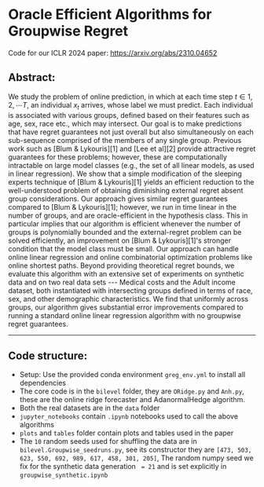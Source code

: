 # Oracle Efficient Algorithms for Groupwise Regret

Code for our ICLR 2024 paper: https://arxiv.org/abs/2310.04652

## Abstract:
We study the problem of online prediction, in which at each time step $t \in {1,2, \cdots T}$, an individual $x_t$ arrives, whose label we must predict. Each individual is associated with various groups, defined based on their features such as age, sex, race etc., which may intersect. Our goal is to make predictions that have regret guarantees not just overall but also simultaneously on each sub-sequence comprised of the members of any single group. Previous work such as [Blum & Lykouris][1] and [Lee et al][2] provide attractive regret guarantees for these problems; however, these are computationally intractable on large model classes (e.g., the set of all linear models, as used in linear regression). We show that a simple modification of the sleeping experts technique of [Blum & Lykouris][1] yields an efficient reduction to the well-understood problem of obtaining diminishing external regret absent group considerations. Our approach gives similar regret guarantees compared to [Blum & Lykouris][1]; however, we run in time linear in the number of groups, and are oracle-efficient in the hypothesis class. This in particular implies that our algorithm is efficient whenever the number of groups is polynomially bounded and the external-regret problem can be solved efficiently, an improvement on [Blum & Lykouris][1]'s stronger condition that the model class must be small. Our approach can handle online linear regression and online combinatorial optimization problems like online shortest paths. Beyond providing theoretical regret bounds, we evaluate this algorithm with an extensive set of experiments on synthetic data and on two real data sets --- Medical costs and the Adult income dataset, both instantiated with intersecting groups defined in terms of race, sex, and other demographic characteristics. We find that uniformly across groups, our algorithm gives substantial error improvements compared to running a standard online linear regression algorithm with no groupwise regret guarantees.

---

## Code structure:
- Setup: Use the provided conda environment `greg_env.yml` to install all dependencies
- The core code is in the `bilevel` folder, they are `ORidge.py` and `Anh.py`, these are the online ridge forecaster and AdanormalHedge algorithm.
- Both the real datasets are in the `data` folder
- `jupyter_notebooks` contain `.ipynb` notebooks used to call the above algorithms
- `plots` and `tables` folder contain plots and tables used in the paper
- The `10` random seeds used for shuffling the data are in `bilevel.Groupwise_seedruns.py`, see its constructor they are `[473, 503, 623, 550, 692, 989, 617, 458, 301, 205]`, The random numpy seed we fix for the synthetic data generation ` = 21` and is set explicitly in `groupwise_synthetic.ipynb`
